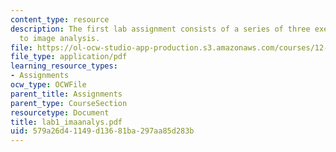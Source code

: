 ```yaml
---
content_type: resource
description: The first lab assignment consists of a series of three exercises related
  to image analysis.
file: https://ol-ocw-studio-app-production.s3.amazonaws.com/courses/12-524-mechanical-properties-of-rocks-fall-2005/579a26d41149d13681ba297aa85d283b_lab1_imaanalys.pdf
file_type: application/pdf
learning_resource_types:
- Assignments
ocw_type: OCWFile
parent_title: Assignments
parent_type: CourseSection
resourcetype: Document
title: lab1_imaanalys.pdf
uid: 579a26d4-1149-d136-81ba-297aa85d283b
---
```

